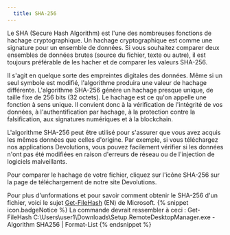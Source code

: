 ```yaml
---
  title: SHA-256
---
```

Le SHA (Secure Hash Algorithm) est l'une des nombreuses fonctions de hachage cryptographique. Un hachage cryptographique est comme une signature pour un ensemble de données. Si vous souhaitez comparer deux ensembles de données brutes (source du fichier, texte ou autre), il est toujours préférable de les hacher et de comparer les valeurs SHA-256.  

Il s'agit en quelque sorte des empreintes digitales des données. Même si un seul symbole est modifié, l'algorithme produira une valeur de hachage différente. L'algorithme SHA-256 génère un hachage presque unique, de taille fixe de 256 bits (32 octets). Le hachage est ce qu'on appelle une fonction à sens unique. Il convient donc à la vérification de l'intégrité de vos données, à l'authentification par hachage, à la protection contre la falsification, aux signatures numériques et à la blockchain.  

L'algorithme SHA-256 peut être utilisé pour s'assurer que vous avez acquis les mêmes données que celles d'origine. Par exemple, si vous téléchargez nos applications Devolutions, vous pouvez facilement vérifier si les données n'ont pas été modifiées en raison d'erreurs de réseau ou de l'injection de logiciels malveillants.  

Pour comparer le hachage de votre fichier, cliquez sur l'icône SHA-256 sur la page de téléchargement de notre site Devolutions.  

Pour plus d'unformations et pour savoir comment obtenir le SHA-256 d'un fichier, voici le sujet [Get-FileHash](https://docs.microsoft.com/fr-ca/powershell/module/microsoft.powershell.utility/get-filehash?view=powershell-7.2) (EN) de Microsoft. 
{% snippet icon.badgeNotice %} 
La commande devrait ressembler à ceci : Get-FileHash C:\Users\user1\Downloads\Setup.RemoteDesktopManager.exe -Algorithm SHA256 | Format-List 
{% endsnippet %}
 

